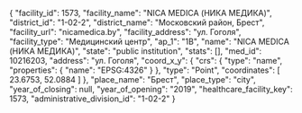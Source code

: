 {
    "facility_id": 1573,
    "facility_name": "NICA MEDICA (НИКА МЕДИКА)",
    "district_id": "1-02-2",
    "district_name": "Московский район, Брест",
    "facility_url": "nicamedica.by",
    "facility_address": "ул. Гоголя",
    "facility_type": "Медицинский центр",
    "ap_1": "1B",
    "name": "NICA MEDICA (НИКА МЕДИКА)",
    "state": "public institution",
    "stats": [],
    "med_id": 10216203,
    "address": "ул. Гоголя",
    "coord_x_y": {
        "crs": {
            "type": "name",
            "properties": {
                "name": "EPSG:4326"
            }
        },
        "type": "Point",
        "coordinates": [
            23.6753,
            52.0884
        ]
    },
    "place_name": "Брест",
    "place_type": "city",
    "year_of_closing": null,
    "year_of_opening": "2019",
    "healthcare_facility_key": 1573,
    "administrative_division_id": "1-02-2"
}